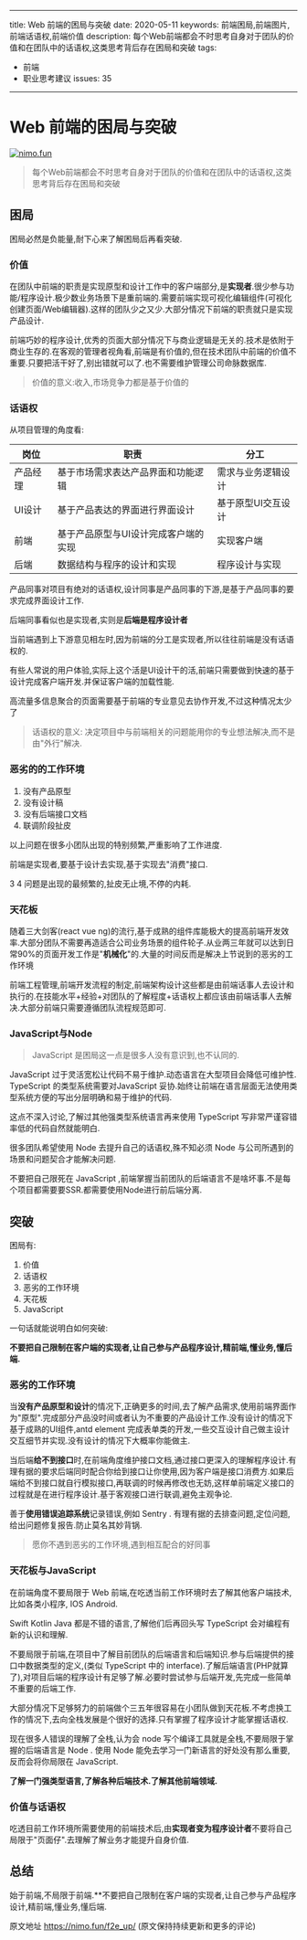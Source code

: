 ----
title: Web 前端的困局与突破
date: 2020-05-11
keywords: 前端困局,前端图片,前端话语权,前端价值
description: 每个Web前端都会不时思考自身对于团队的价值和在团队中的话语权,这类思考背后存在困局和突破
tags:
- 前端
- 职业思考建议
issues: 35
----


# Web 前端的困局与突破

[![nimo.fun](http://nimo.fun/notice/index.svg)](https://nimo.fun/notice/)

> 每个Web前端都会不时思考自身对于团队的价值和在团队中的话语权,这类思考背后存在困局和突破

## 困局

困局必然是负能量,耐下心来了解困局后再看突破.

### 价值

在团队中前端的职责是实现原型和设计工作中的客户端部分,是**实现者**.很少参与功能/程序设计.极少数业务场景下是重前端的.需要前端实现可视化编辑组件(可视化创建页面/Web编辑器).这样的团队少之又少.大部分情况下前端的职责就只是实现产品设计.

前端巧妙的程序设计,优秀的页面大部分情况下与商业逻辑是无关的.技术是依附于商业生存的.在客观的管理者视角看,前端是有价值的,但在技术团队中前端的价值不重要.只要把活干好了,别出错就可以了.也不需要维护管理公司命脉数据库.

> 价值的意义:收入,市场竞争力都是基于价值的



### 话语权

从项目管理的角度看:

| 岗位     | 职责                                 | 分工               |
| -------- | ------------------------------------ | ------------------ |
| 产品经理 | 基于市场需求表达产品界面和功能逻辑   | 需求与业务逻辑设计 |
| UI设计   | 基于产品表达的界面进行界面设计       | 基于原型UI交互设计 |
| 前端     | 基于产品原型与UI设计完成客户端的实现 | 实现客户端         |
| 后端     | 数据结构与程序的设计和实现           | 程序设计与实现     |



产品同事对项目有绝对的话语权,设计同事是产品同事的下游,是基于产品同事的要求完成界面设计工作.

后端同事看似也是实现者,实则是**后端是程序设计者**

当前端遇到上下游意见相左时,因为前端的分工是实现者,所以往往前端是没有话语权的.

有些人常说的用户体验,实际上这个活是UI设计干的活,前端只需要做到快速的基于设计完成客户端开发.并保证客户端的加载性能.

高流量多信息聚合的页面需要基于前端的专业意见去协作开发,不过这种情况太少了

> 话语权的意义: 决定项目中与前端相关的问题能用你的专业想法解决,而不是由"外行"解决.



### 恶劣的的工作环境

1. 没有产品原型
2. 没有设计稿
3. 没有后端接口文档
4. 联调阶段扯皮

以上问题在很多小团队出现的特别频繁,严重影响了工作进度.

前端是实现者,要基于设计去实现,基于实现去"消费"接口.

3 4 问题是出现的最频繁的,扯皮无止境,不停的内耗.



### 天花板

随着三大剑客(react vue ng)的流行,基于成熟的组件库能极大的提高前端开发效率.大部分团队不需要再造适合公司业务场景的组件轮子.从业两三年就可以达到日常90%的页面开发工作是"**机械化**"的.大量的时间反而是解决上节说到的恶劣的工作环境

前端工程管理,前端开发流程的制定,前端架构设计这些都是由前端话事人去设计和执行的.在技能水平+经验+对团队的了解程度+话语权上都应该由前端话事人去解决.大部分前端只需要遵循团队流程规范即可.



### JavaScript与Node

> JavaScript 是困局这一点是很多人没有意识到,也不认同的.

JavaScript 过于灵活宽松让代码不易于维护.动态语言在大型项目会降低可维护性. TypeScript 的类型系统需要对JavaScript 妥协.始终让前端在语言层面无法使用类型系统方便的写出分层明确和易于维护的代码.

这点不深入讨论,了解过其他强类型系统语言再来使用 TypeScript 写非常严谨容错率低的代码自然就能明白.



很多团队希望使用 Node 去提升自己的话语权,殊不知必须 Node 与公司所遇到的场景和问题契合才能解决问题.

不要把自己限死在 JavaScript ,前端掌握当前团队的后端语言不是啥坏事.不是每个项目都需要要SSR.都需要使用Node进行前后端分离.

## 突破

困局有:

1. 价值
2. 话语权
3. 恶劣的工作环境
4. 天花板
5. JavaScript



一句话就能说明白如何突破:

**不要把自己限制在客户端的实现者,让自己参与产品程序设计,精前端,懂业务,懂后端.**

### 恶劣的工作环境

当**没有产品原型和设计**的情况下,正确更多的时间,去了解产品需求,使用前端界面作为"原型".完成部分产品没时间或者认为不重要的产品设计工作.没有设计的情况下基于成熟的UI组件,antd element 完成表单类的开发,一些交互设计自己做主设计交互细节并实现.没有设计的情况下大概率你能做主.

当后端**给不到接口**时,在前端角度维护接口文档,通过接口更深入的理解程序设计.有理有据的要求后端同时配合你给到接口让你使用,因为客户端是接口消费方.如果后端给不到接口就自行模拟接口,再联调的时候再修改也无妨,这样单前端定义接口的过程就是在进行程序设计.基于客观接口进行联调,避免主观争论.

善于**使用错误追踪系统**记录错误,例如 Sentry . 有理有据的去排查问题,定位问题,给出问题修复报告.防止莫名其妙背锅.

> 愿你不遇到恶劣的工作环境,遇到相互配合的好同事



### 天花板与JavaScript

在前端角度不要局限于 Web 前端,在吃透当前工作环境时去了解其他客户端技术,比如各类小程序, IOS Android.

Swift Kotlin Java 都是不错的语言,了解他们后再回头写 TypeScript 会对编程有新的认识和理解.

不要局限于前端,在项目中了解目前团队的后端语言和后端知识.参与后端提供的接口中数据类型的定义,(类似 TypeScript 中的 interface).了解后端语言(PHP就算了),对项目后端的程序设计有足够了解.必要时尝试参与后端开发,先完成一些简单不重要的后端工作.

大部分情况下足够努力的前端做个三五年很容易在小团队做到天花板.不考虑换工作的情况下,去向全栈发展是个很好的选择.只有掌握了程序设计才能掌握话语权.

现在很多人错误的理解了全栈,认为会 node 写个编译工具就是全栈,不要局限于掌握的后端语言是 Node . 使用 Node 能免去学习一门新语言的好处没有那么重要,反而会将你局限在 JavaScript.

**了解一门强类型语言,了解各种后端技术.了解其他前端领域.**



### 价值与话语权

吃透目前工作环境所需要使用的前端技术后,由**实现者变为程序设计者**不要将自己局限于"页面仔".去理解了解业务才能提升自身价值.

## 总结

始于前端,不局限于前端.**不要把自己限制在客户端的实现者,让自己参与产品程序设计,精前端,懂业务,懂后端.

原文地址 https://nimo.fun/f2e_up/ (原文保持持续更新和更多的评论)

